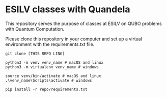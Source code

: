 # ESILV classes with Quandela

This repository serves the purpose of classes at ESILV on QUBO problems with Quantum Computation. 

Please clone this repository in your computer and set up a virtual environment with the requirements.txt file.
```
git clone [THIS REPO LINK]

python3 -m venv venv_name # macOS and linux
python3 -m virtualenv venv_name # windows

source venv/bin/activate # macOS and linux
.\venv_name\Scripts\activate # windows

pip install -r repo/requirements.txt
```

